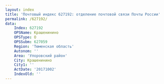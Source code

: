 ```yaml
---
layout: index
title: 'Почтовый индекс 627192: отделение почтовой связи Почты России'
permalink: /627192/
data:
    Index: 627192
    OPSName: Крашенинино
    OPSType: О
    OPSSubm: 627059
    Region: 'Тюменская область'
    Autonom: ''
    Area: 'Упоровский район'
    City: Крашенинино
    City1: ''
    ActDate: '20171002'
    IndexOld: ''
---
```

